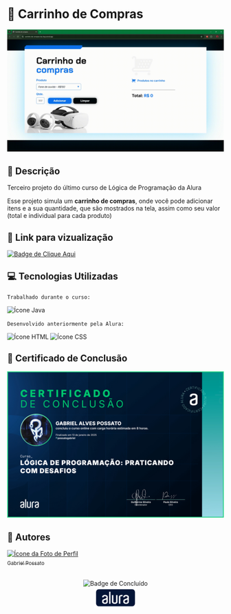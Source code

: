 # 🛒 Carrinho de Compras

<img src = "assets/Demonstração.gif" alt = "GIF da demonstração do site"/>

## 📰 Descrição

Terceiro projeto do último curso de Lógica de Programação da Alura

Esse projeto simula um **carrinho de compras**, onde você pode adicionar itens e a sua quantidade, que são mostrados na tela, assim como seu valor (total e individual para cada produto)

## 🔗 Link para vizualização

<a href = "https://carrinho-de-compras-tau-bay.vercel.app/"> <img alt="Badge de Clique Aqui" src="https://img.shields.io/badge/CLIQUE%20AQUI-blue?style=for-the-badge"> </a>

## 💻 Tecnologias Utilizadas
`Trabalhado durante o curso:`

<img src="https://cdn.jsdelivr.net/gh/devicons/devicon@latest/icons/javascript/javascript-original.svg" height = "40" alt = "Ícone Java"/> 

`Desenvolvido anteriormente pela Alura:`

<img src="https://cdn.jsdelivr.net/gh/devicons/devicon@latest/icons/html5/html5-original.svg" height = "40" alt = "Ícone HTML"/> <img src="https://cdn.jsdelivr.net/gh/devicons/devicon@latest/icons/css3/css3-original.svg" height = "40" alt = "Ícone CSS"/>

## 🏅 Certificado de Conclusão 

<img src = "assets/Certificado.jpg" alt = "Certificado de Conclusão da Alura"/>

## 🙋 Autores
[<img loading="lazy" src="https://avatars.githubusercontent.com/u/136634888?v=4" width=80 alt = "Ícone da Foto de Perfil"> <br> <sub> Gabriel Possato </sub>](https://github.com/possatogabriel)
<br>
<br>
<p align = "center"> <img alt="Badge de Concluído" src="https://img.shields.io/badge/STATUS%20%20%20%20%20%20%20%20%20%20%20%20%20%20%20-concluido-green?style=for-the-badge"> <br/> <img src = "assets/alura1.png" height = "50" alt = "Logo da Alura"></p>
